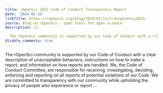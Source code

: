 ```yaml
---
title: rOpenSci 2023 Code of Conduct Transparency Report
date: '2024-01-12'
linkTitle: https://ropensci.org/blog/2024/01/12/transparency2023/
source: Blog on rOpenSci - open tools for open science
description: |2-

  The rOpenSci community is supported by our Code of Conduct with a clear description of unacceptable behaviors, instructions on how to make a report, and information on how reports are handled. We, the Code of Conduct Committee, are responsible for receiving, investigating, deciding, enforcing and reporting on all reports of potential violations of our Code. We are committed to transparency with our community while upholding the privacy of people who experience or report ...
disable_comments: true
---
```


The rOpenSci community is supported by our Code of Conduct with a clear description of unacceptable behaviors, instructions on how to make a report, and information on how reports are handled. We, the Code of Conduct Committee, are responsible for receiving, investigating, deciding, enforcing and reporting on all reports of potential violations of our Code. We are committed to transparency with our community while upholding the privacy of people who experience or report ...